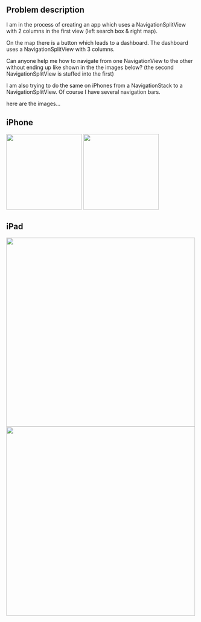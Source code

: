 ## Problem description
I am in the process of creating an app which uses a NavigationSplitView with 2 columns in the first view (left search box & right map).

On the map there is a button which leads to a dashboard. 
The dashboard uses a NavigationSplitView with 3 columns.

Can anyone help me how to navigate from one NavigationView to the other without ending up like shown in the the images below? (the second NavigationSplitView is stuffed into the first)

I am also trying to do the same on iPhones from a NavigationStack to a NavigationSplitView. 
Of course I have several navigation bars.

here are the images...

## iPhone
<p float="left">
<img src='https://user-images.githubusercontent.com/94018890/200854060-c464d3a4-9fc8-49f0-9e75-2db63887990e.png' width='200'>
<img src='https://user-images.githubusercontent.com/94018890/200854971-5b8467fb-09f5-49b1-a17f-bd225875fcff.png' width='200'>
</p>

## iPad <br>
<img src='https://user-images.githubusercontent.com/94018890/200855425-f888d294-c619-4224-9e19-d32f6cb5cf20.png' width='500'>
<img src='https://user-images.githubusercontent.com/94018890/200855444-cc985fc6-6c66-49d8-ae45-88ebbec12936.png' width='500'>
